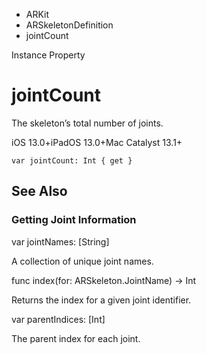 

- ARKit
- ARSkeletonDefinition
-  jointCount 

Instance Property

# jointCount

The skeleton’s total number of joints.

iOS 13.0+iPadOS 13.0+Mac Catalyst 13.1+

``` source
var jointCount: Int { get }
```

## See Also

### Getting Joint Information

var jointNames: [String]

A collection of unique joint names.

func index(for: ARSkeleton.JointName) -> Int

Returns the index for a given joint identifier.

var parentIndices: [Int]

The parent index for each joint.

